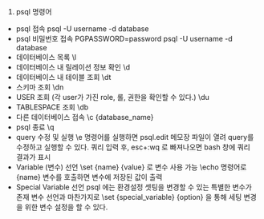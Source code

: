 1. psql 명령어

- psql 접속
  psql -U username -d database
- psql 비밀번호 접속
  PGPASSWORD=password psql -U username -d database
- 데이터베이스 목록
  \l
- 데이터베이스 내 릴레이션 정보 확인
  \d
- 데이터베이스 내 테이블 조회
  \dt
- 스키마 조회
  \dn
- USER 조회 (각 user가 가진 role, 롤, 권한을 확인할 수 있다.)
  \du
- TABLESPACE 조회
  \db
- 다른 데이터베이스 접속
  \c {database_name}
- psql 종료
  \q
- query 수정 및 실행
  \e 명령어를 실행하면 psql.edit 메모장 파일이 열려 query를 수정하고 실행할 수 있다.
  쿼리 입력 후, esc+:wq 로 빠져나오면 bash 창에 쿼리 결과가 표시
- Variable (변수) 선언
  \set {name} {value} 로 변수 사용 가능
  \echo 명령어로 {name} 변수를 호출하면 변수에 저장된 값이 출력
- Special Variable 선언
  psql 에는 환경설정 셋팅을 변경할 수 있는 특별한 변수가 존재
  변수 선언과 마찬가지로 \set {special_variable} {option} 을 통해 세팅 변경을 위한 변수 설정을 할 수 있다.